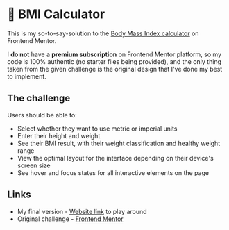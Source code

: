 # 🥦 BMI Calculator

This is my so-to-say-solution to the [Body Mass Index calculator](https://www.frontendmentor.io/challenges/body-mass-index-calculator-brrBkfSz1T) on Frontend Mentor. 

I **do not** have a **premium subscription** on Frontend Mentor platform, so my code is 100% authentic (no starter files being provided), and the only thing taken from the given challenge is the original design that I've done my best to implement.

## The challenge

Users should be able to:

- Select whether they want to use metric or imperial units
- Enter their height and weight
- See their BMI result, with their weight classification and healthy weight range
- View the optimal layout for the interface depending on their device's screen size
- See hover and focus states for all interactive elements on the page

## Links

- My final version - [Website link](https://bmi-calculator-dusky.vercel.app/) to play around
- Original challenge - [Frontend Mentor](https://www.frontendmentor.io/challenges/body-mass-index-calculator-brrBkfSz1T)